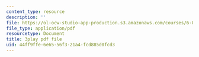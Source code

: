 ```yaml
---
content_type: resource
description: ''
file: https://ol-ocw-studio-app-production.s3.amazonaws.com/courses/6-00-introduction-to-computer-science-and-programming-fall-2008/44ff9ffe6e6556f321a4fcd885d0fcd3_ZbIpjf0QEPI.pdf
file_type: application/pdf
resourcetype: Document
title: 3play pdf file
uid: 44ff9ffe-6e65-56f3-21a4-fcd885d0fcd3
---
```


